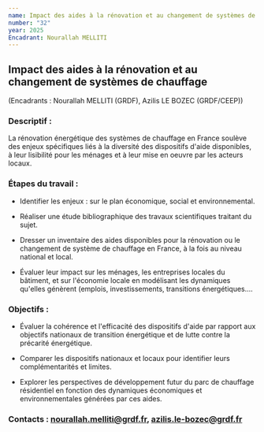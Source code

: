 ```yaml
---
name: Impact des aides à la rénovation et au changement de systèmes de chauffage
number: "32"
year: 2025
Encadrant: Nourallah MELLITI
---
```


## Impact des aides à la rénovation et au changement de systèmes de chauffage

(Encadrants : Nourallah MELLITI (GRDF), Azilis LE BOZEC (GRDF/CEEP))

### Descriptif :

La rénovation énergétique des systèmes de chauffage en France soulève
des enjeux spécifiques liés à la diversité des dispositifs d'aide
disponibles, à leur lisibilité pour les ménages et à leur mise en oeuvre
par les acteurs locaux.

### Étapes du travail :

-   Identifier les enjeux : sur le plan économique, social et
    environnemental.

-   Réaliser une étude bibliographique des travaux scientifiques
    traitant du sujet.

-   Dresser un inventaire des aides disponibles pour la rénovation ou le
    changement de système de chauffage en France, à la fois au niveau
    national et local.

-   Évaluer leur impact sur les ménages, les entreprises locales du
    bâtiment, et sur l'économie locale en modélisant les dynamiques
    qu'elles génèrent (emplois, investissements, transitions
    énergétiques....

### Objectifs :

-   Évaluer la cohérence et l'efficacité des dispositifs d'aide par
    rapport aux objectifs nationaux de transition énergétique et de
    lutte contre la précarité énergétique.

-   Comparer les dispositifs nationaux et locaux pour identifier leurs
    complémentarités et limites.

-   Explorer les perspectives de développement futur du parc de
    chauffage résidentiel en fonction des dynamiques économiques et
    environnementales générées par ces aides.

### Contacts : nourallah.melliti@grdf.fr, azilis.le-bozec@grdf.fr
